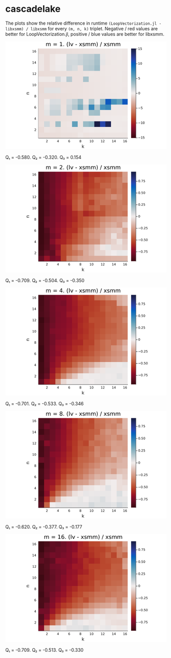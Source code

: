 # cascadelake

The plots show the relative difference in runtime `(LoopVectorization.jl - libxsmm) / libxsmm` for every `(m, n, k)` triplet. Negative / red values are better for LoopVectorization.jl, positive / blue values are better for libxsmm.

![1](../assets/cascadelake/plot_1.png)

Q₁ = -0.580.  Q₂ = -0.320.  Q₃ = 0.154

![2](../assets/cascadelake/plot_2.png)

Q₁ = -0.709.  Q₂ = -0.504.  Q₃ = -0.350

![4](../assets/cascadelake/plot_4.png)

Q₁ = -0.701.  Q₂ = -0.533.  Q₃ = -0.346

![8](../assets/cascadelake/plot_8.png)

Q₁ = -0.620.  Q₂ = -0.377.  Q₃ = -0.177

![16](../assets/cascadelake/plot_16.png)

Q₁ = -0.709.  Q₂ = -0.513.  Q₃ = -0.330

